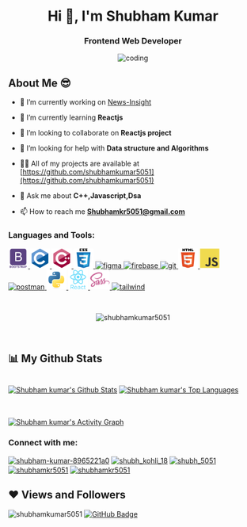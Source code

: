 
<h1 align="center"> Hi 👋, I'm Shubham Kumar</h1>
<h3 align="center">Frontend Web Developer</h3>

<p align="center"><img alt="coding" width="400" src="https://media.giphy.com/media/RbDKaczqWovIugyJmW/giphy.gif?cid=ecf05e47dg9jl0ta1evawh1nytyzjbzypj1duf501gftnhih&rid=giphy.gif&ct=g"/></p>

## About Me 😎

- 🔭 I’m currently working on [News-Insight](https://github.com/shubhamkumar5051/News-Insight)

- 🌱 I’m currently learning **Reactjs**

- 👯 I’m looking to collaborate on **Reactjs project**

- 🤝 I’m looking for help with **Data structure and Algorithms**

- 👨‍💻 All of my projects are available at [https://github.com/shubhamkumar5051](https://github.com/shubhamkumar5051)

- 💬 Ask me about **C++,Javascript,Dsa**

- 📫 How to reach me **Shubhamkr5051@gmail.com**

<h3 align="left">Languages and Tools:</h3>
<p align="left"> <a href="https://getbootstrap.com" target="_blank"> <img src="https://raw.githubusercontent.com/devicons/devicon/master/icons/bootstrap/bootstrap-plain-wordmark.svg" alt="bootstrap" width="40" height="40"/> </a> <a href="https://www.cprogramming.com/" target="_blank"> <img src="https://raw.githubusercontent.com/devicons/devicon/master/icons/c/c-original.svg" alt="c" width="40" height="40"/> </a> <a href="https://www.w3schools.com/cpp/" target="_blank"> <img src="https://raw.githubusercontent.com/devicons/devicon/master/icons/cplusplus/cplusplus-original.svg" alt="cplusplus" width="40" height="40"/> </a> <a href="https://www.w3schools.com/css/" target="_blank"> <img src="https://raw.githubusercontent.com/devicons/devicon/master/icons/css3/css3-original-wordmark.svg" alt="css3" width="40" height="40"/> </a> <a href="https://www.figma.com/" target="_blank"> <img src="https://www.vectorlogo.zone/logos/figma/figma-icon.svg" alt="figma" width="40" height="40"/> </a> <a href="https://firebase.google.com/" target="_blank"> <img src="https://www.vectorlogo.zone/logos/firebase/firebase-icon.svg" alt="firebase" width="40" height="40"/> </a> <a href="https://git-scm.com/" target="_blank"> <img src="https://www.vectorlogo.zone/logos/git-scm/git-scm-icon.svg" alt="git" width="40" height="40"/> </a> <a href="https://www.w3.org/html/" target="_blank"> <img src="https://raw.githubusercontent.com/devicons/devicon/master/icons/html5/html5-original-wordmark.svg" alt="html5" width="40" height="40"/> </a> <a href="https://developer.mozilla.org/en-US/docs/Web/JavaScript" target="_blank"> <img src="https://raw.githubusercontent.com/devicons/devicon/master/icons/javascript/javascript-original.svg" alt="javascript" width="40" height="40"/> </a> <a href="https://postman.com" target="_blank"> <img src="https://www.vectorlogo.zone/logos/getpostman/getpostman-icon.svg" alt="postman" width="40" height="40"/> </a> <a href="https://www.python.org" target="_blank"> <img src="https://raw.githubusercontent.com/devicons/devicon/master/icons/python/python-original.svg" alt="python" width="40" height="40"/> </a> <a href="https://reactjs.org/" target="_blank"> <img src="https://raw.githubusercontent.com/devicons/devicon/master/icons/react/react-original-wordmark.svg" alt="react" width="40" height="40"/> </a> <a href="https://sass-lang.com" target="_blank"> <img src="https://raw.githubusercontent.com/devicons/devicon/master/icons/sass/sass-original.svg" alt="sass" width="40" height="40"/> </a> <a href="https://tailwindcss.com/" target="_blank"> <img src="https://www.vectorlogo.zone/logos/tailwindcss/tailwindcss-icon.svg" alt="tailwind" width="40" height="40"/> </a> </p>

<!-- <br/>
<p align="center">&nbsp;<img src="https://github-readme-stats.vercel.app/api?username=shubhamkumar5051&show_icons=true&locale=en" alt="shubhamkumar5051" /></p> -->

<br/>
<p align="center"><img src="https://github-readme-streak-stats.herokuapp.com/?user=shubhamkumar5051&theme=black-ice&hide_border=true&stroke=0000&background=060A0CD0" alt="shubhamkumar5051" /></p>
<br/>



## 📊 My Github Stats

  <br/>
    <a href="https://github.com/Shubhamkumar5051/github-readme-stats"><img alt="Shubham kumar's Github Stats" src="https://github-readme-stats.vercel.app/api?username=Shubhamkumar5051&show_icons=true&count_private=true&theme=react&hide_border=true&bg_color=0D1117" /></a>
  <a href="https://github.com/Shubhamkumar5051/github-readme-stats"><img alt="Shubham kumar's Top Languages" src="https://github-readme-stats.vercel.app/api/top-langs/?username=Shubhamkumar5051&langs_count=8&count_private=true&layout=compact&theme=react&hide_border=true&bg_color=0D1117" /></a>
  <br/>
  


<br/>
<br/>

<a href="https://github.com/Shubhamkumar5051/github-readme-activity-graph"><img alt="Shubham kumar's Activity Graph" src="https://activity-graph.herokuapp.com/graph?username=Shubhamkumar5051&bg_color=0D1117&color=5BCDEC&line=5BCDEC&point=FFFFFF&hide_border=true" /></a>
<!-- 
<img src="https://github-readme-stats.vercel.app/api/top-langs?username=shubhamkumar5051&show_icons=true&locale=en&layout=compact" alt="shubhamkumar5051" /> -->
<h3 align="left">Connect with me:</h3>
<p align="left">
<a href="https://linkedin.com/in/shubham-kumar-8965221a0" target="blank"><img align="center" src="https://raw.githubusercontent.com/rahuldkjain/github-profile-readme-generator/master/src/images/icons/Social/linked-in-alt.svg" alt="shubham-kumar-8965221a0" height="30" width="40" /></a>
<a href="https://instagram.com/shubh_kohli_18" target="blank"><img align="center" src="https://raw.githubusercontent.com/rahuldkjain/github-profile-readme-generator/master/src/images/icons/Social/instagram.svg" alt="shubh_kohli_18" height="30" width="40" /></a>
<a href="https://www.codechef.com/users/shubh_5051" target="blank"><img align="center" src="https://cdn.jsdelivr.net/npm/simple-icons@3.1.0/icons/codechef.svg" alt="shubh_5051" height="30" width="40" /></a>
<a href="https://www.hackerrank.com/shubhamkr5051" target="blank"><img align="center" src="https://raw.githubusercontent.com/rahuldkjain/github-profile-readme-generator/master/src/images/icons/Social/hackerrank.svg" alt="shubhamkr5051" height="30" width="40" /></a>
<a href="https://codeforces.com/profile/shubhamkr5051" target="blank"><img align="center" src="https://cdn.jsdelivr.net/npm/simple-icons@3.0.1/icons/codeforces.svg" alt="shubhamkr5051" height="30" width="40" /></a>
</p>

## ❤ Views and Followers


<p> <img src="https://komarev.com/ghpvc/?username=shubhamkumar5051&label=Profile%20views&color=0e75b6&style=flat" alt="shubhamkumar5051" />
  <a href="https://github.com/SubhamRaoniar28?tab=followers"><img src="https://img.shields.io/github/followers/Shubhamkumar5051?label=Followers&style=social" alt="GitHub Badge"></a></p>

